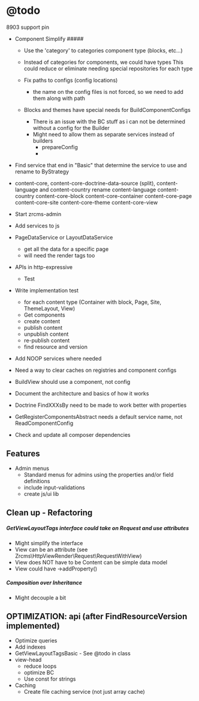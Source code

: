 @todo
=====
8903 support pin

- Component Simplify #####

    - Use the 'category' to categories component type (blocks, etc...)
    - Instead of categories for components, we could have types
        This could reduce or eliminate needing special repositories for each type
    
    - Fix paths to configs (config locations) 
        - the name on the config files is not forced, so we need to add them along with path
    - Blocks and themes have special needs for BuildComponentConfigs
        - There is an issue with the BC stuff as i can not be determined without a config for the Builder
        - Might need to allow them as separate services instead of builders
            - prepareConfig
            - 

- Find service that end in "Basic" that determine the service to use and rename to ByStrategy
- content-core, content-core-doctrine-data-source (split), content-language and content-country rename
    content-language
    content-country
    content-core-block
    content-core-container
    content-core-page
    content-core-site
    content-core-theme
    content-core-view
      
- Start zrcms-admin

- Add services to js

- PageDataService or LayoutDataService
    - get all the data for a specific page
    - will need the render tags too
      
- APIs in http-expressive
    - Test

- Write implementation test
    - for each content type (Container with block, Page, Site, ThemeLayout, View)
    - Get components
    - create content
    - publish content
    - unpublish content
    - re-publish content
    - find resource and version
    
- Add NOOP services where needed 

- Need a way to clear caches on registries and component configs

- BuildView should use a component, not config
    
- Document the architecture and basics of how it works

- Doctrine FindXXXsBy need to be made to work better with properties

- GetRegisterComponentsAbstract needs a default service name, not ReadComponentConfig
    
- Check and update all composer dependencies
    
Features
--------

- Admin menus
    - Standard menus for admins using the properties and/or field definitions
    - include input-validations
    - create js/ui lib
    
Clean up - Refactoring
----------------------

##### GetViewLayoutTags interface could take on Request and use attributes #####

- Might simplify the interface
- View can be an attribute (see Zrcms\HttpViewRender\Request\RequestWithView)
- View does NOT have to be Content can be simple data model
- View could have ->addProperty()

##### Composition over Inheritance #####

- Might decouple a bit
    
    
OPTIMIZATION: api (after FindResourceVersion implemented)
---------------------------------------------------------

- Optimize queries
- Add indexes
- GetViewLayoutTagsBasic - See @todo in class
- view-head
    - reduce loops
    - optimize BC
    - Use const for strings
- Caching
    - Create file caching service (not just array cache)
